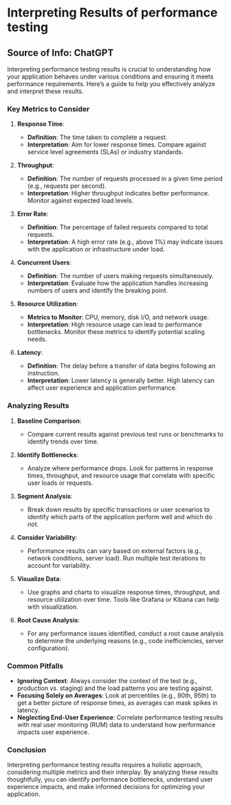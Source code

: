 # Interpreting Results of performance testing
## **Source of Info: ChatGPT**

Interpreting performance testing results is crucial to understanding how your application behaves under various conditions and ensuring it meets performance requirements. Here’s a guide to help you effectively analyze and interpret these results.

### Key Metrics to Consider

1. **Response Time**:
   - **Definition**: The time taken to complete a request.
   - **Interpretation**: Aim for lower response times. Compare against service level agreements (SLAs) or industry standards.

2. **Throughput**:
   - **Definition**: The number of requests processed in a given time period (e.g., requests per second).
   - **Interpretation**: Higher throughput indicates better performance. Monitor against expected load levels.

3. **Error Rate**:
   - **Definition**: The percentage of failed requests compared to total requests.
   - **Interpretation**: A high error rate (e.g., above 1%) may indicate issues with the application or infrastructure under load.

4. **Concurrent Users**:
   - **Definition**: The number of users making requests simultaneously.
   - **Interpretation**: Evaluate how the application handles increasing numbers of users and identify the breaking point.

5. **Resource Utilization**:
   - **Metrics to Monitor**: CPU, memory, disk I/O, and network usage.
   - **Interpretation**: High resource usage can lead to performance bottlenecks. Monitor these metrics to identify potential scaling needs.

6. **Latency**:
   - **Definition**: The delay before a transfer of data begins following an instruction.
   - **Interpretation**: Lower latency is generally better. High latency can affect user experience and application performance.

### Analyzing Results

1. **Baseline Comparison**:
   - Compare current results against previous test runs or benchmarks to identify trends over time.

2. **Identify Bottlenecks**:
   - Analyze where performance drops. Look for patterns in response times, throughput, and resource usage that correlate with specific user loads or requests.

3. **Segment Analysis**:
   - Break down results by specific transactions or user scenarios to identify which parts of the application perform well and which do not.

4. **Consider Variability**:
   - Performance results can vary based on external factors (e.g., network conditions, server load). Run multiple test iterations to account for variability.

5. **Visualize Data**:
   - Use graphs and charts to visualize response times, throughput, and resource utilization over time. Tools like Grafana or Kibana can help with visualization.

6. **Root Cause Analysis**:
   - For any performance issues identified, conduct a root cause analysis to determine the underlying reasons (e.g., code inefficiencies, server configuration).

### Common Pitfalls

- **Ignoring Context**: Always consider the context of the test (e.g., production vs. staging) and the load patterns you are testing against.
- **Focusing Solely on Averages**: Look at percentiles (e.g., 90th, 95th) to get a better picture of response times, as averages can mask spikes in latency.
- **Neglecting End-User Experience**: Correlate performance testing results with real user monitoring (RUM) data to understand how performance impacts user experience.

### Conclusion

Interpreting performance testing results requires a holistic approach, considering multiple metrics and their interplay. By analyzing these results thoughtfully, you can identify performance bottlenecks, understand user experience impacts, and make informed decisions for optimizing your application.